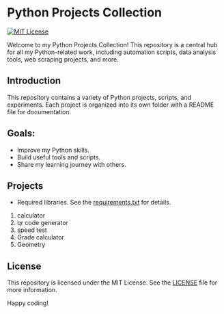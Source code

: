 # Python Projects Collection

[![MIT License](https://img.shields.io/badge/License-MIT-green.svg)](https://choosealicense.com/licenses/mit/)<br>

Welcome to my Python Projects Collection! This repository is a central hub for all my Python-related work, including automation scripts, data analysis tools, web scraping projects, and more.

## Introduction

This repository contains a variety of Python projects, scripts, and experiments. Each project is organized into its own folder with a README file for documentation.

## Goals:

- Improve my Python skills.
- Build useful tools and scripts.
- Share my learning journey with others.

## Projects
- Required libraries. See the [requirements.txt](requirements.txt) for details.
 
1. calculator
2. qr code generator
3. speed test 
4. Grade calculator
5. Geometry 

## License

This repository is licensed under the MIT License. See the [LICENSE](LICENSE) file for more information.

Happy coding!
